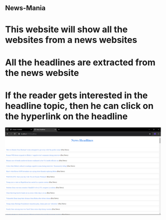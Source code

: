 ## News-Mania
# This website will show all the websites from a news websites
# All the headlines are extracted from the news website
# If the reader gets interested in the headline topic, then he can click on the hyperlink on the headline

![website Page](news-website.png)
